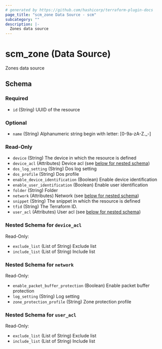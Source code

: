 ```yaml
---
# generated by https://github.com/hashicorp/terraform-plugin-docs
page_title: "scm_zone Data Source - scm"
subcategory: ""
description: |-
  Zones data source
---
```


# scm_zone (Data Source)

Zones data source



<!-- schema generated by tfplugindocs -->
## Schema

### Required

- `id` (String) UUID of the resource

### Optional

- `name` (String) Alphanumeric string begin with letter: [0-9a-zA-Z._-]

### Read-Only

- `device` (String) The device in which the resource is defined
- `device_acl` (Attributes) Device acl (see [below for nested schema](#nestedatt--device_acl))
- `dos_log_setting` (String) Dos log setting
- `dos_profile` (String) Dos profile
- `enable_device_identification` (Boolean) Enable device identification
- `enable_user_identification` (Boolean) Enable user identification
- `folder` (String) Folder
- `network` (Attributes) Network (see [below for nested schema](#nestedatt--network))
- `snippet` (String) The snippet in which the resource is defined
- `tfid` (String) The Terraform ID.
- `user_acl` (Attributes) User acl (see [below for nested schema](#nestedatt--user_acl))

<a id="nestedatt--device_acl"></a>
### Nested Schema for `device_acl`

Read-Only:

- `exclude_list` (List of String) Exclude list
- `include_list` (List of String) Include list


<a id="nestedatt--network"></a>
### Nested Schema for `network`

Read-Only:

- `enable_packet_buffer_protection` (Boolean) Enable packet buffer protection
- `log_setting` (String) Log setting
- `zone_protection_profile` (String) Zone protection profile


<a id="nestedatt--user_acl"></a>
### Nested Schema for `user_acl`

Read-Only:

- `exclude_list` (List of String) Exclude list
- `include_list` (List of String) Include list
